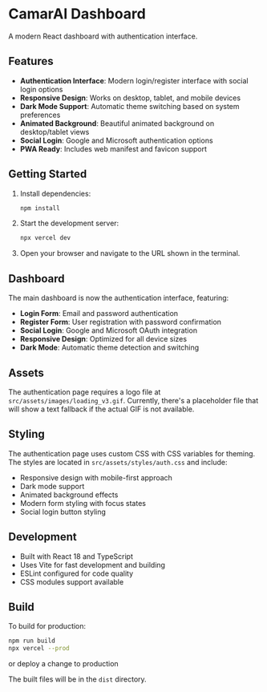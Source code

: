 # CamarAI Dashboard

A modern React dashboard with authentication interface.

## Features

- **Authentication Interface**: Modern login/register interface with social login options
- **Responsive Design**: Works on desktop, tablet, and mobile devices
- **Dark Mode Support**: Automatic theme switching based on system preferences
- **Animated Background**: Beautiful animated background on desktop/tablet views
- **Social Login**: Google and Microsoft authentication options
- **PWA Ready**: Includes web manifest and favicon support

## Getting Started

1. Install dependencies:
   ```bash
   npm install
   ```

2. Start the development server:
   ```bash
   npx vercel dev
   ```

3. Open your browser and navigate to the URL shown in the terminal.

## Dashboard

The main dashboard is now the authentication interface, featuring:

- **Login Form**: Email and password authentication
- **Register Form**: User registration with password confirmation
- **Social Login**: Google and Microsoft OAuth integration
- **Responsive Design**: Optimized for all device sizes
- **Dark Mode**: Automatic theme detection and switching

## Assets

The authentication page requires a logo file at `src/assets/images/loading_v3.gif`. Currently, there's a placeholder file that will show a text fallback if the actual GIF is not available.

## Styling

The authentication page uses custom CSS with CSS variables for theming. The styles are located in `src/assets/styles/auth.css` and include:

- Responsive design with mobile-first approach
- Dark mode support
- Animated background effects
- Modern form styling with focus states
- Social login button styling

## Development

- Built with React 18 and TypeScript
- Uses Vite for fast development and building
- ESLint configured for code quality
- CSS modules support available

## Build

To build for production:

```bash
npm run build
npx vercel --prod
```
or deploy a change to production

The built files will be in the `dist` directory.
